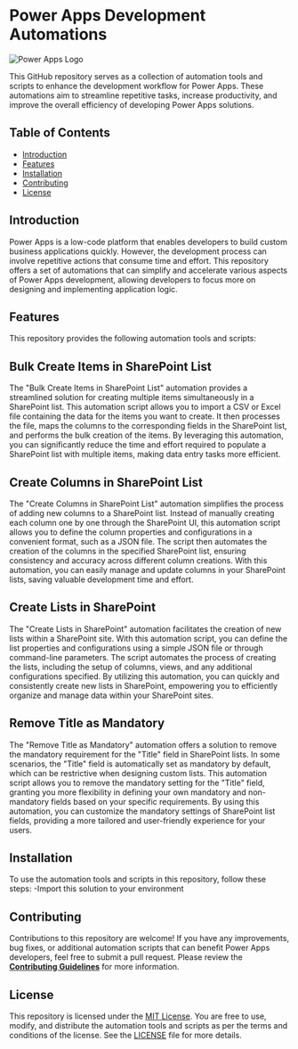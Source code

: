 # Power Apps Development Automations

![Power Apps Logo]((https://raw.githubusercontent.com/leorrusso/leorrusso/main/PowerApps_scalable.svg))

This GitHub repository serves as a collection of automation tools and scripts to enhance the development workflow for Power Apps. These automations aim to streamline repetitive tasks, increase productivity, and improve the overall efficiency of developing Power Apps solutions.

## Table of Contents
- [Introduction](#introduction)
- [Features](#features)
- [Installation](#installation)
- [Contributing](#contributing)
- [License](#license)

## Introduction
Power Apps is a low-code platform that enables developers to build custom business applications quickly. However, the development process can involve repetitive actions that consume time and effort. This repository offers a set of automations that can simplify and accelerate various aspects of Power Apps development, allowing developers to focus more on designing and implementing application logic.

## Features
This repository provides the following automation tools and scripts:

## Bulk Create Items in SharePoint List

The "Bulk Create Items in SharePoint List" automation provides a streamlined solution for creating multiple items simultaneously in a SharePoint list. This automation script allows you to import a CSV or Excel file containing the data for the items you want to create. It then processes the file, maps the columns to the corresponding fields in the SharePoint list, and performs the bulk creation of the items. By leveraging this automation, you can significantly reduce the time and effort required to populate a SharePoint list with multiple items, making data entry tasks more efficient.

## Create Columns in SharePoint List

The "Create Columns in SharePoint List" automation simplifies the process of adding new columns to a SharePoint list. Instead of manually creating each column one by one through the SharePoint UI, this automation script allows you to define the column properties and configurations in a convenient format, such as a JSON file. The script then automates the creation of the columns in the specified SharePoint list, ensuring consistency and accuracy across different column creations. With this automation, you can easily manage and update columns in your SharePoint lists, saving valuable development time and effort.

## Create Lists in SharePoint

The "Create Lists in SharePoint" automation facilitates the creation of new lists within a SharePoint site. With this automation script, you can define the list properties and configurations using a simple JSON file or through command-line parameters. The script automates the process of creating the lists, including the setup of columns, views, and any additional configurations specified. By utilizing this automation, you can quickly and consistently create new lists in SharePoint, empowering you to efficiently organize and manage data within your SharePoint sites.

## Remove Title as Mandatory

The "Remove Title as Mandatory" automation offers a solution to remove the mandatory requirement for the "Title" field in SharePoint lists. In some scenarios, the "Title" field is automatically set as mandatory by default, which can be restrictive when designing custom lists. This automation script allows you to remove the mandatory setting for the "Title" field, granting you more flexibility in defining your own mandatory and non-mandatory fields based on your specific requirements. By using this automation, you can customize the mandatory settings of SharePoint list fields, providing a more tailored and user-friendly experience for your users.

## Installation
To use the automation tools and scripts in this repository, follow these steps:
-Import this solution to your environment

## Contributing
Contributions to this repository are welcome! If you have any improvements, bug fixes, or additional automation scripts that can benefit Power Apps developers, feel free to submit a pull request. Please review the [**Contributing Guidelines**](./CONTRIBUTING.md) for more information.

## License
This repository is licensed under the [MIT License](./LICENSE). You are free to use, modify, and distribute the automation tools and scripts as per the terms and conditions of the license. See the [LICENSE](./LICENSE) file for more details.
